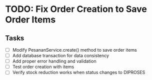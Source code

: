 # TODO: Fix Order Creation to Save Order Items

## Tasks
- [ ] Modify PesananService.create() method to save order items
- [ ] Add database transaction for data consistency
- [ ] Add proper error handling and validation
- [ ] Test order creation with items
- [ ] Verify stock reduction works when status changes to DIPROSES
